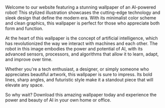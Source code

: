 <!--
Write me content for website with wallpaper "A stylized illustration of an AI-powered robot, with sleek and modern graphics and a minimalist color scheme."
-->

<!--font:"Montserrat"-->

Welcome to our website featuring a stunning wallpaper of an AI-powered robot! This stylized illustration showcases the cutting-edge technology and sleek design that define the modern era. With its minimalist color scheme and clean graphics, this wallpaper is perfect for those who appreciate both form and function.

At the heart of this wallpaper is the concept of artificial intelligence, which has revolutionized the way we interact with machines and each other. The robot in this image embodies the power and potential of AI, with its advanced sensors, processors, and algorithms that allow it to learn, adapt, and improve over time.

Whether you're a tech enthusiast, a designer, or simply someone who appreciates beautiful artwork, this wallpaper is sure to impress. Its bold lines, sharp angles, and futuristic style make it a standout piece that will elevate any space.

So why wait? Download this amazing wallpaper today and experience the power and beauty of AI in your own home or office.
